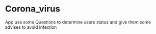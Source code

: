 # Corona_virus
App use some Questions to determine users status and give them some advises to avoid infection

